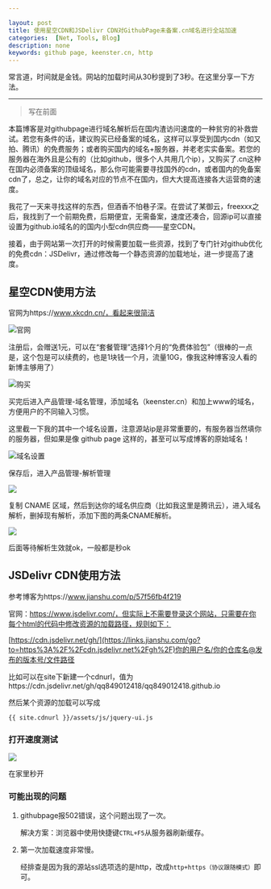 ```yaml
---

layout: post
title: 使用星空CDN和JSDelivr CDN对GithubPage未备案.cn域名进行全站加速
categories:  [Net, Tools, Blog]
description: none
keywords: github page, keenster.cn, http
---
```


常言道，时间就是金钱。网站的加载时间从30秒提到了3秒。在这里分享一下方法。

------



> 写在前面

本篇博客是对githubpage进行域名解析后在国内渣访问速度的一种贫穷的补救尝试。若您有条件的话，建议购买已经备案的域名，这样可以享受到国内cdn（如又拍、腾讯）的免费服务；或者购买国内的域名+服务器，并老老实实备案。若您的服务器在海外且是公有的（比如github，很多个人共用几个ip），又购买了.cn这种在国内必须备案的顶级域名，那么你可能需要寻找国外的cdn，或者国内的免备案cdn了，总之，让你的域名对应的节点不在国内，但大大提高连接各大运营商的速度。

我花了一天来寻找这样的东西，但酒香不怕巷子深。在尝试了某御云，freexxx之后，我找到了一个前期免费，后期便宜，无需备案，速度还凑合，回源ip可以直接设置为github.io域名的的国内小型cdn供应商——星空CDN。

接着，由于网站第一次打开的时候需要加载一些资源，找到了专门针对github优化的免费cdn：JSDelivr，通过修改每一个静态资源的加载地址，进一步提高了速度。

## 星空CDN使用方法

官网为https://www.xkcdn.cn/，看起来很简洁

![官网](https://keenster-1300019754.cos.ap-shanghai-fsi.myqcloud.com/2020-02-28_004802.png)

注册后，会赠送1元，可以在“套餐管理”选择1个月的“免费体验包”（很棒的一点是，这个包是可以续费的，也是1块钱一个月，流量10G，像我这种博客没人看的新博主够用了）

![购买](https://keenster-1300019754.cos.ap-shanghai-fsi.myqcloud.com/2020-02-28_013202.png)

买完后进入产品管理-域名管理，添加域名（keenster.cn）和加上www的域名，方便用户的不同输入习惯。

这里截一下我的其中一个域名设置，注意源站ip是非常重要的，有服务器当然填你的服务器，但如果是像 github page 这样的，甚至可以写成博客的原始域名！

![域名设置](https://keenster-1300019754.cos.ap-shanghai-fsi.myqcloud.com/2020-02-28_152045.png)

保存后，进入产品管理-解析管理

![](https://keenster-1300019754.cos.ap-shanghai-fsi.myqcloud.com/2020-02-28_013813.png)

复制 CNAME 区域，然后到达你的域名供应商（比如我这里是腾讯云），进入域名解析，删掉现有解析，添加下图的两条CNAME解析。

![](https://keenster-1300019754.cos.ap-shanghai-fsi.myqcloud.com/2020-02-28_081729.png)

后面等待解析生效就ok，一般都是秒ok

## JSDelivr CDN使用方法

参考博客为https://www.jianshu.com/p/57f56fb4f219

官网：https://www.jsdelivr.com/，但实际上不需要登录这个网站，只需要在你每个html的代码中修改资源的加载路径，规则如下：

[https://cdn.jsdelivr.net/gh/](https://links.jianshu.com/go?to=https%3A%2F%2Fcdn.jsdelivr.net%2Fgh%2F)你的用户名/你的仓库名@发布的版本号/文件路径

比如可以在site下新建一个cdnurl，值为https://cdn.jsdelivr.net/gh/qq849012418/qq849012418.github.io

然后某个资源的加载可以写成 

```
{{ site.cdnurl }}/assets/js/jquery-ui.js
```

### 打开速度测试

![](https://keenster-1300019754.cos.ap-shanghai-fsi.myqcloud.com/2020-02-28_143656.png)

在家里秒开

### 可能出现的问题

1. githubpage报502错误，这个问题出现了一次。

   解决方案：浏览器中使用快捷键`CTRL+F5`从服务器刷新缓存。

2.  第一次加载速度非常慢。

    经排查是因为我的源站ssl选项选的是http，改成`http+https（协议跟随模式）`即可。

